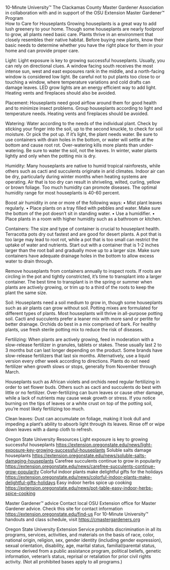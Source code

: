 

10-Minute University™ 
The Clackamas County Master Gardener Association in collaboration with and in support of 
the OSU Extension Master Gardener™ Program   
How to Care for Houseplants 
Growing houseplants is a great way to add lush greenery to your home. Though some houseplants 
are nearly foolproof to grow, all plants need basic care. Plants thrive in an environment that closely 
resembles their native habitat. Before buying new plants, know their basic needs to determine 
whether you have the right place for them in your home and can provide proper care. 
 
Light: Light exposure is key to growing successful houseplants. Usually, you can rely on directional 
clues. A window facing south receives the most intense sun, west and east exposures rank in the 
middle, and a north-facing window is considered low light. Be careful not to put plants too close to or 
touching a window, where temperature variations and cold drafts can damage leaves. LED grow lights 
are an energy efficient way to add light. Heating vents and fireplaces should also be avoided. 
 
Placement: Houseplants need good airflow around them for good health and to minimize insect 
problems. Group houseplants according to light and temperature needs. Heating vents and fireplaces 
should be avoided. 
 
Watering: Water according to the needs of the individual plant. Check by sticking your finger into the 
soil, up to the second knuckle, to check for soil moisture. Or pick the pot up. If it’s light, the plant 
needs water. Be sure to use containers with drain holes in the bottom, or water will settle at the 
bottom and cause root rot. Over-watering kills more plants than under-watering. Be sure to water the 
soil, not the leaves. In winter, water plants lightly and only when the potting mix is dry. 
 
Humidity: Many houseplants are native to humid tropical rainforests, while others such as cacti and 
succulents originate in arid climates. Indoor air can be dry, particularly during winter months when 
heating systems are operating. Air that is too dry can result in shriveling, wilted, curling, yellow or 
brown foliage. Too much humidity can promote diseases. The optimal humidity range for most 
houseplants is 40-60 percent.  
 
Boost air humidity in one or more of the following ways: 
• Mist plant leaves regularly. 
• Place plants on a tray filled with pebbles and water. Make sure the bottom of the pot doesn’t 
sit in standing water. 
• Use a humidifier. 
• Place plants in a room with higher humidity such as a bathroom or kitchen.  
 
Containers: The size and type of container is crucial to houseplant health. Terracotta pots dry out 
fastest and are good for desert plants. A pot that is too large may lead to root rot, while a pot that is 
too small can restrict the uptake of water and nutrients. Start out with a container that is 1-2 inches 
larger than the root ball and gradually move up to a larger size. Make sure containers have adequate 
drainage holes in the bottom to allow excess water to drain through.  
 
 

Remove houseplants from containers annually to inspect roots. If roots are circling in the pot and 
tightly constricted, it’s time to transplant into a larger container. The best time to transplant is in the 
spring or summer when plants are actively growing, or trim up to a third of the roots to keep the 
plant the same size. 
 
Soil: Houseplants need a soil medium to grow in, though some houseplants such as air plants can 
grow without soil. Potting mixes are formulated for different types of plants. Most houseplants will 
thrive in all-purpose potting soil. Cacti and succulents prefer a leaner mix with more sand or perlite 
for better drainage. Orchids do best in a mix comprised of bark. For healthy plants, use fresh sterile 
potting mix to reduce the risk of diseases. 
 
Fertilizing: When plants are actively growing, feed in moderation with a slow-release fertilizer in 
granules, tablets or stakes. These usually last 2 to 3 months but can last longer depending on the 
product. Some brands have slow-release fertilizers that last six months. Alternatively, use a liquid 
version every other week according to directions. Plants do not need fertilizer when growth slows or 
stops, generally from November through March.  
 
Houseplants such as African violets and orchids need regular fertilizing in order to set flower buds. 
Others such as cacti and succulents do best with little or no fertilizer. Over-fertilizing can burn leaves 
or cause other damage, while a lack of nutrients may cause weak growth or stress. If you notice 
burning on the tips of leaves or a white crust on top of the potting soil, you’re most likely fertilizing 
too much. 
 
Clean leaves: Dust can accumulate on foliage, making it look dull and impeding a plant’s ability to 
absorb light through its leaves. Rinse off or wipe down leaves with a damp cloth to refresh. 
 
Oregon State University Resources 
Light exposure is key to growing successful houseplants 
https://extension.oregonstate.edu/news/light-exposure-key-growing-successful-houseplants 
Soluble salts damage houseplants 
https://extension.oregonstate.edu/news/soluble-salts-damaging-houseplants 
Carefree succulents continue to grow in popularity 
https://extension.oregonstate.edu/news/carefree-succulents-continue-grow-popularity 
Colorful indoor plants make delightful gifts for the holidays 
https://extension.oregonstate.edu/news/colorful-indoor-plants-make-delightful-gifts-holidays 
Easy indoor herbs spice up cooking 
https://extension.oregonstate.edu/news/pot-table-easy-indoor-herbs-spice-cooking 
 
Master Gardener™ advice 
Contact local OSU Extension office for Master Gardener advice. Check this site for contact 
information https://extension.oregonstate.edu/find-us 
For 10-Minute University™ handouts and class schedule, visit https://cmastergardeners.org 
 
Oregon State University Extension Service prohibits discrimination in all its programs, services, activities, and materials on the basis of 
race, color, national origin, religion, sex, gender identity (including gender expression), sexual orientation, disability, age, marital status, 
familial/parental status, income derived from a public assistance program, political beliefs, genetic information, veteran’s status, 
reprisal or retaliation for prior civil rights activity. (Not all prohibited bases apply to all programs.) 